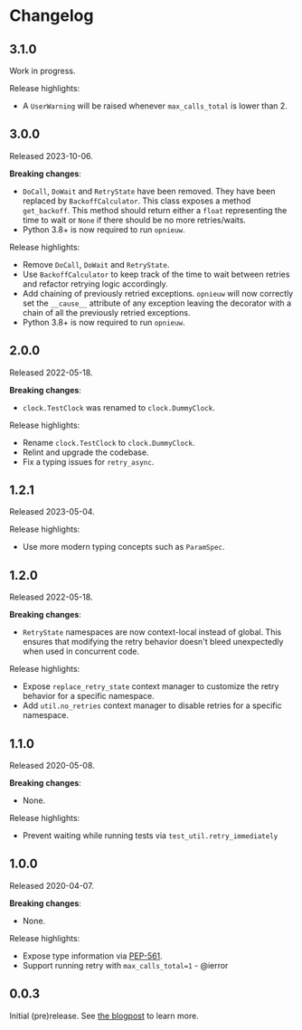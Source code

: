 Changelog
=========

3.1.0
-----

Work in progress.

Release highlights:

- A `UserWarning` will be raised whenever `max_calls_total` is lower than 2.

3.0.0
-----

Released 2023-10-06.

**Breaking changes**:

- `DoCall`, `DoWait` and `RetryState` have been removed. They have been replaced by
  `BackoffCalculator`. This class exposes a method `get_backoff`. This method should return either
  a `float` representing the time to wait or `None` if there should be no more retries/waits.
- Python 3.8+ is now required to run `opnieuw`.

Release highlights:

- Remove `DoCall`, `DoWait` and `RetryState`.
- Use `BackoffCalculator` to keep track of the time to wait between retries and refactor
  retrying logic accordingly.
- Add chaining of previously retried exceptions. `opnieuw` will now correctly set the
  `__cause__` attribute of any exception leaving the decorator with a chain of all the
  previously retried exceptions.
- Python 3.8+ is now required to run `opnieuw`.


2.0.0
-----

Released 2022-05-18.

**Breaking changes**:

- `clock.TestClock` was renamed to `clock.DummyClock`.

Release highlights:

- Rename `clock.TestClock` to `clock.DummyClock`.
- Relint and upgrade the codebase.
- Fix a typing issues for `retry_async`.

1.2.1
-----

Released 2023-05-04.

Release highlights:

- Use more modern typing concepts such as `ParamSpec`.

1.2.0
-----

Released 2022-05-18.

**Breaking changes**:

- `RetryState` namespaces are now context-local instead of global. This ensures that modifying the
  retry behavior doesn't bleed unexpectedly when used in concurrent code.

Release highlights:

- Expose `replace_retry_state` context manager to customize the retry behavior for a specific namespace.
- Add `util.no_retries` context manager to disable retries for a specific namespace.

1.1.0
-----

Released 2020-05-08.

**Breaking changes**:

- None.

Release highlights:

- Prevent waiting while running tests via `test_util.retry_immediately`

1.0.0
-----

Released 2020-04-07.

**Breaking changes**:

- None.

Release highlights:

- Expose type information via [PEP-561](https://www.python.org/dev/peps/pep-0561/).
- Support running retry with `max_calls_total=1` - @ierror

0.0.3
-----

Initial (pre)release. See [the blogpost](https://tech.channable.com/posts/2020-02-05-opnieuw.html) to learn more.
